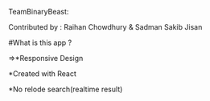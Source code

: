 TeamBinaryBeast:

Contributed by :
Raihan Chowdhury & Sadman Sakib Jisan

#What is this app ?

=>*Responsive Design 

  *Created with React
  
  *No relode search(realtime result)
